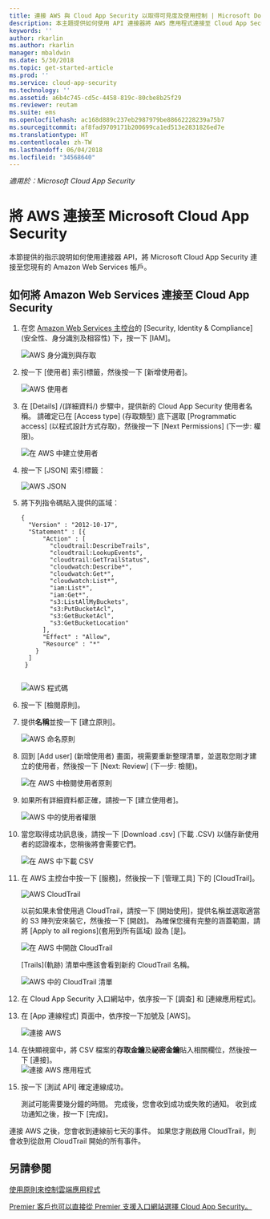 ```yaml
---
title: 連接 AWS 與 Cloud App Security 以取得可見度及使用控制 | Microsoft Docs
description: 本主題提供如何使用 API 連接器將 AWS 應用程式連接至 Cloud App Security 的資訊。
keywords: ''
author: rkarlin
ms.author: rkarlin
manager: mbaldwin
ms.date: 5/30/2018
ms.topic: get-started-article
ms.prod: ''
ms.service: cloud-app-security
ms.technology: ''
ms.assetid: a6b4c745-cd5c-4458-819c-80cbe8b25f29
ms.reviewer: reutam
ms.suite: ems
ms.openlocfilehash: ac168d889c237eb2987979be88662228239a75b7
ms.sourcegitcommit: af8fad9709171b200699ca1ed513e2831826ed7e
ms.translationtype: HT
ms.contentlocale: zh-TW
ms.lasthandoff: 06/04/2018
ms.locfileid: "34568640"
---
```

*適用於：Microsoft Cloud App Security*

# <a name="connect-aws-to-microsoft-cloud-app-security"></a>將 AWS 連接至 Microsoft Cloud App Security
本節提供的指示說明如何使用連接器 API，將 Microsoft Cloud App Security 連接至您現有的 Amazon Web Services 帳戶。  
  
## <a name="how-to-connect-amazon-web-services-to-cloud-app-security"></a>如何將 Amazon Web Services 連接至 Cloud App Security  
  
1.  在您 [Amazon Web Services 主控台](https://console.aws.amazon.com/)的 [Security, Identity & Compliance]\(安全性、身分識別及相容性) 下，按一下 [IAM]。  
  
     ![AWS 身分識別與存取](./media/aws-identity-and-access.png "AWS 身分識別與存取")  
  
2.  按一下 [使用者] 索引標籤，然後按一下 [新增使用者]。  
  
     ![AWS 使用者](./media/aws-users.png "AWS 使用者")      
  
4.  在 [Details] /(詳細資料/) 步驟中，提供新的 Cloud App Security 使用者名稱。 請確定已在 [Access type] \(存取類型\) 底下選取 [Programmatic access] \(以程式設計方式存取\)，然後按一下 [Next Permissions] \(下一步: 權限\)。  

     ![在 AWS 中建立使用者](./media/aws-create-user.png "AWS 中建立使用者")

5. 按一下 [JSON] 索引標籤：

     ![AWS JSON](./media/aws-json.png "AWS JSON 索引標籤")

6. 將下列指令碼貼入提供的區域：

    ```     
    {  
      "Version" : "2012-10-17",  
      "Statement" : [{  
          "Action" : [  
            "cloudtrail:DescribeTrails",  
            "cloudtrail:LookupEvents",  
            "cloudtrail:GetTrailStatus",  
            "cloudwatch:Describe*",  
            "cloudwatch:Get*",  
            "cloudwatch:List*",  
            "iam:List*",  
            "iam:Get*",
            "s3:ListAllMyBuckets",
            "s3:PutBucketAcl",
            "s3:GetBucketAcl",
            "s3:GetBucketLocation"
          ],  
          "Effect" : "Allow",  
          "Resource" : "*"  
        }  
      ]  
     }  
  
    ```  

     ![AWS 程式碼](./media/aws-code.png "AWS 程式碼")
    
6. 按一下 [檢閱原則]。

7. 提供**名稱**並按一下 [建立原則]。

     ![AWS 命名原則](./media/aws-create-policy.png "AWS 建立原則")

9. 回到 [Add user] \(新增使用者\) 畫面，視需要重新整理清單，並選取您剛才建立的使用者，然後按一下 [Next: Review] \(下一步: 檢閱\)。

   ![在 AWS 中檢閱使用者原則](./media/aws-review-user.png "檢閱 AWS 中的使用者")

10. 如果所有詳細資料都正確，請按一下 [建立使用者]。

    ![AWS 中的使用者權限](./media/aws-user-permissions.png "在 AWS 中檢閱使用者權限")

11. 當您取得成功訊息後，請按一下 [Download .csv] \(下載 .CSV\) 以儲存新使用者的認證複本，您稍後將會需要它們。  

    ![在 AWS 中下載 CSV](./media/aws-download-csv.png "在 AWS 中下載 CSV")
  
10. 在 AWS 主控台中按一下 [服務]，然後按一下 [管理工具] 下的 [CloudTrail]。  
  
     ![AWS CloudTrail](./media/aws-cloudtrail.png "AWS CloudTrail")  
  
    以前如果未曾使用過 CloudTrail，請按一下 [開始使用]，提供名稱並選取適當的 S3 陣列安來裝它，然後按一下 [開啟]。 為確保您擁有完整的涵蓋範圍，請將 [Apply to all regions]\(套用到所有區域) 設為 [是]。
  
       ![在 AWS 中開啟 CloudTrail](./media/aws-turnon-cloudtrail.png "在 AWS 中開啟 CloudTrail")
  
    [Trails]\(軌跡) 清單中應該會看到新的 CloudTrail 名稱。
    
      ![AWS 中的 CloudTrail 清單](./media/aws-cloudtrail-list.png "AWS 中的 CloudTrail 清單")
  
11. 在 Cloud App Security 入口網站中，依序按一下 [調查] 和 [連線應用程式]。  
  
12. 在 [App 連線程式] 頁面中，依序按一下加號及 [AWS]。  
  
     ![連接 AWS](./media/connect-aws.png "連接 AWS")  
  
13. 在快顯視窗中，將 CSV 檔案的**存取金鑰**及**祕密金鑰**貼入相關欄位，然後按一下 [連接]。  
   ![連接 AWS 應用程式](./media/aws-connect-app.png "連接 AWS 應用程式") 
  
14. 按一下 [測試 API] 確定連線成功。  
  
     測試可能需要幾分鐘的時間。 完成後，您會收到成功或失敗的通知。 收到成功通知之後，按一下 [完成]。  
  
連接 AWS 之後，您會收到連線前七天的事件。 如果您才剛啟用 CloudTrail，則會收到從啟用 CloudTrail 開始的所有事件。
  
## <a name="see-also"></a>另請參閱  
[使用原則來控制雲端應用程式](control-cloud-apps-with-policies.md)   

[Premier 客戶也可以直接從 Premier 支援入口網站選擇 Cloud App Security。](https://premier.microsoft.com/)  
  
  